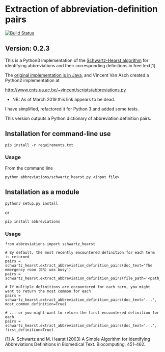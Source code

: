 # Extraction of abbreviation-definition pairs

[![Build Status](https://travis-ci.org/philgooch/abbreviation-extraction.svg)](https://travis-ci.org/philgooch/abbreviation-extraction)

## Version: 0.2.3

This is a Python3 implementation of the [Schwartz-Hearst algorithm](https://psb.stanford.edu/psb-online/proceedings/psb03/schwartz.pdf)
for identifying abbreviations and their corresponding definitions in free text[1].

The [original implementation is in Java](http://biotext.berkeley.edu/software.html), and Vincent Van Asch created a Python2 implementation at

http://www.cnts.ua.ac.be/~vincent/scripts/abbreviations.py

* NB: As of March 2019 this link appears to be dead. 

I have simplified, refactored it for Python 3 and added some tests.

This version outputs a Python dictionary of abbreviation:definition pairs.


## Installation for command-line use
    pip install -r requirements.txt
    
### Usage

From the command line

    python abbreviations/schwartz_hearst.py <input file>
    
## Installation as a module

    python3 setup.py install
    
or

    pip install abbreviations
    
### Usage

    from abbreviations import schwartz_hearst
    
    # By default, the most recently encountered definition for each term is returned
    pairs = schwartz_hearst.extract_abbreviation_definition_pairs(doc_text='The emergency room (ER) was busy')
    pairs = schwartz_hearst.extract_abbreviation_definition_pairs(file_path='<path_to_file>')
    
    # If multiple definitions are encountered for each term, you might want to return the most common for each
    pairs = schwartz_hearst.extract_abbreviation_definition_pairs(doc_text='...', most_common_definition=True)
    
    # ... or you might want to return the first encountered definition for each
    pairs = schwartz_hearst.extract_abbreviation_definition_pairs(doc_text='...', first_definition=True)

[1] A. Schwartz and M. Hearst (2003) A Simple Algorithm for Identifying Abbreviations Definitions in Biomedical Text.
Biocomputing, 451-462.
